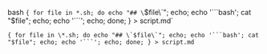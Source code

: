 bash
`{ for file in *.sh; do echo "## \`$file\`"; echo; echo '```bash'; cat "$file"; echo; echo '```'; echo; done; } > script.md`
```shell
{ for file in \*.sh; do echo "## \`$file\`"; echo; echo '```bash'; cat "$file"; echo; echo '```'; echo; done; } > script.md
```
